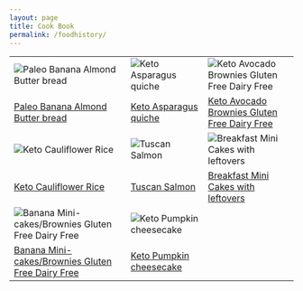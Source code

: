 ```yaml
---
layout: page
title: Cook Book
permalink: /foodhistory/
---
```


<table width="100%">
  <tr>
    <td width="(100/3)%">
        <img src="{{ site.url }}/assets/paleo_banana_bread/small_serve.JPG" alt="Paleo Banana Almond Butter bread"/>
    </td>
    <td width="(100/3)%">
        <img src="{{ site.url }}/assets/keto_quiche/serve.JPG" alt="Keto Asparagus quiche"/>
    </td> 
    <td width="(100/3)%">
        <img src="{{ site.url }}/assets/keto_avocado_brownie/ema.JPG" alt="Keto Avocado Brownies Gluten Free Dairy Free"/>
    </td>
  </tr>
  <tr>
    <td width="(100/3)%">
        <a href="http://mela.ro/food/2018/09/25/Paleo-banana-bread/">Paleo Banana Almond Butter bread</a>
    </td>
    <td width="(100/3)%">
        <a href="http://mela.ro/food/2018/09/26/Keto-Asparagus-quiche/">Keto Asparagus quiche</a>
    </td>
    <td width="(100/3)%">
        <a href="http://mela.ro/food/2018/09/30/keto-avocado-brownies/">Keto Avocado Brownies Gluten Free Dairy Free</a>
    </td>
  </tr>

  <tr>
    <td width="(100/3)%">
        <img src="{{ site.url }}/assets/cauliflower_rice/main.JPG" alt="Keto Cauliflower Rice"/>
    </td>
    <td width="(100/3)%">
        <img src="{{ site.url }}/assets/salmon/main.JPG" alt="Tuscan Salmon"/>
    </td> 
    <td width="(100/3)%">
        <img src="{{ site.url }}/assets/all_you_have_muffins/main.JPG" alt="Breakfast Mini Cakes with leftovers"/>
    </td>
  </tr>
  <tr>
    <td width="(100/3)%">
        <a href="http://mela.ro/food/2018/10/03/Cauliflower-Rice/">Keto Cauliflower Rice</a>
    </td>
    <td width="(100/3)%">
        <a href="http://mela.ro/food/2018/09/27/Toscan_Salmon/">Tuscan Salmon</a>
    </td>
    <td width="(100/3)%">
        <a href="http://mela.ro/food/2018/10/04/Breakfast-all-you-have-muffins/">Breakfast Mini Cakes with leftovers</a>
    </td>
  </tr>
    <tr>
    <td width="(100/3)%">
        <img src="{{ site.url }}/assets/banana_mini_cakes/main.JPG" alt="Banana Mini-cakes/Brownies Gluten Free Dairy Free"/>
    </td>
    <td width="(100/3)%">
    <img src="{{ site.url }}/assets/pumpkin_cheesecake/main.JPG" alt="Keto Pumpkin cheesecake"/>
    </td> 
    <td width="(100/3)%">
    </td>
  </tr>
  <tr>
    <td width="(100/3)%">
        <a href="http://mela.ro/food/2018/10/06/Banana-Mini-Cake/">Banana Mini-cakes/Brownies Gluten Free Dairy Free</a>
    </td>
    <td width="(100/3)%">
    <a href="http://mela.ro/food/2018/10/03/Pumpkin-Cheesecake/">Keto Pumpkin cheesecake</a>
    </td>
    <td width="(100/3)%">
    </td>
  </tr>

</table>